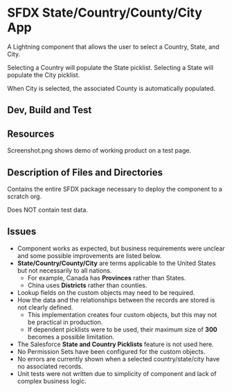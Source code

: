 # SFDX State/Country/County/City App
A Lightning component that allows the user to select a Country, State, and City. 

Selecting a Country will populate the State picklist. 
Selecting a State will populate the City picklist. 

When City is selected, the associated County is automatically populated. 

## Dev, Build and Test

## Resources
Screenshot.png shows demo of working product on a test page. 

## Description of Files and Directories
Contains the entire SFDX package necessary to deploy the component to a scratch org. 

Does NOT contain test data. 

## Issues
* Component works as expected, but business requirements were unclear and some possible improvements are listed below. 
* **State/Country/County/City** are terms applicable to the United States but not necessarily to all nations. 
  * For example, Canada has **Provinces** rather than States.
  * China uses **Districts** rather than counties. 
* Lookup fields on the custom objects may need to be required. 
* How the data and the relationships between the records are stored is not clearly defined. 
  * This implementation creates four custom objects, but this may not be practical in production. 
  * If dependent picklists were to be used, their maximum size of **300** becomes a possible limitation.  
* The Salesforce **State and Country Picklists** feature is not used here. 
* No Permission Sets have been configured for the custom objects. 
* No errors are currently shown when a selected country/state/city have no associated records. 
* Unit tests were not written due to simplicity of component and lack of complex business logic. 